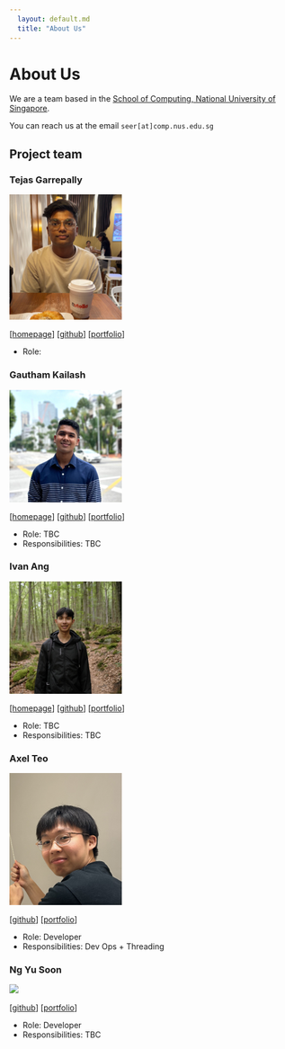 ```yaml
---
  layout: default.md
  title: "About Us"
---
```


# About Us

We are a team based in the [School of Computing, National University of Singapore](http://www.comp.nus.edu.sg).

You can reach us at the email `seer[at]comp.nus.edu.sg`

## Project team

### Tejas Garrepally

<img src="images/g-tejas.png" width="200px">

[[homepage](http://www.gtejas.com)]
[[github](https://github.com/g-tejas)]
[[portfolio](team/g-tejas.md)]

* Role:

### Gautham Kailash

<img src="images/kailashgautham.png" width="200px">

[[homepage](https://www.kailashgautham.com)]
[[github](http://github.com/kailashgautham)]
[[portfolio](team/kailashgautham.md)]

* Role: TBC
* Responsibilities: TBC

### Ivan Ang

<img src="images/hiivan.png" width="200px">

[[homepage](https://www.ivan-ang.com)]
[[github](https://github.com/hiivan)]
[[portfolio](team/ivan.md)]

* Role: TBC
* Responsibilities: TBC

### Axel Teo

<img src="images/teojunda.png" width="200px">

[[github](http://github.com/teojunda)]
[[portfolio](team/teojunda.md)]

* Role: Developer
* Responsibilities: Dev Ops + Threading

### Ng Yu Soon

<img src="images/yusoonz.png" width="200px">

[[github](http://github.com/yusoonz)]
[[portfolio](team/ngyusoon.md)]

* Role: Developer
* Responsibilities: TBC
